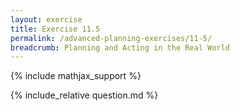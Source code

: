 ```yaml
---
layout: exercise
title: Exercise 11.5
permalink: /advanced-planning-exercises/11-5/
breadcrumb: Planning and Acting in the Real World
---
```


{% include mathjax_support %}

<div><i class="arrow-up" data-chapter="advanced-planning-exercises" data-exercise="ex_5" data-rating="0"></i></div>
{% include_relative question.md %}
